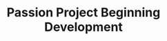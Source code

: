 ---
toc: false
comments: false
layout: post
title: Passion Project Beginning Development
description: Our ideation week setup was contributing our plans and ideas for the product of the passion project.
courses: {compsci: {week: 9}}
type: plans
---